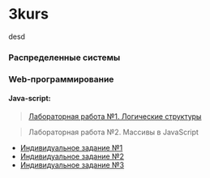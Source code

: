 # 3kurs
desd

### Распределенные системы


### Web-программирование
#### Java-script:
> [Лабораторная работа №1. Логические структуры]()

> Лабораторная работа №2. Массивы в JavaScript
   * [Индивидуальное задание №1]()
   * [Индивидуальное задание №2]()
   * [Индивидуальное задание №3]()
